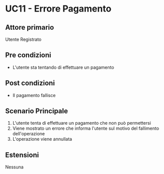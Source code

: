 # UC11 - Errore Pagamento

## Attore primario
Utente Registrato

## Pre condizioni
- L'utente sta tentando di effettuare un pagamento

## Post condizioni
- Il pagamento fallisce

## Scenario Principale
1. L'utente tenta di effettuare un pagamento che non può permettersi
2. Viene mostrato un errore che informa l'utente sul motivo del fallimento dell'operazione
3. L'operazione viene annullata

## Estensioni
Nessuna